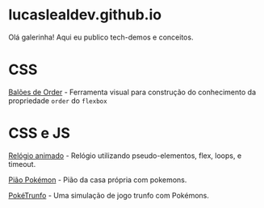 # lucaslealdev.github.io

Olá galerinha! Aqui eu publico tech-demos e conceitos.


# CSS

[Balões de Order](https://lucaslealdev.github.io/baloon-order/) - Ferramenta visual para construção do conhecimento da propriedade `order` do `flexbox`

# CSS e JS

[Relógio animado](https://lucaslealdev.github.io/animated-clock/) - Relógio utilizando pseudo-elementos, flex, loops, e timeout.

[Pião Pokémon](https://lucaslealdev.github.io/piao-pokemon/) - Pião da casa própria com pokemons.

[PokéTrunfo](https://lucaslealdev.github.io/poketrunfo/) - Uma simulação de jogo trunfo com Pokémons.